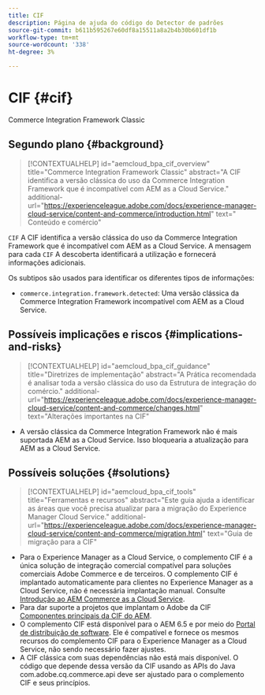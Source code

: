 ```yaml
---
title: CIF
description: Página de ajuda do código do Detector de padrões
source-git-commit: b611b595267e60df8a15511a8a2b4b30b601df1b
workflow-type: tm+mt
source-wordcount: '338'
ht-degree: 3%

---
```


# CIF {#cif}

Commerce Integration Framework Classic

## Segundo plano {#background}

>[!CONTEXTUALHELP]
>id="aemcloud_bpa_cif_overview"
>title="Commerce Integration Framework Classic"
>abstract="A CIF identifica a versão clássica do uso da Commerce Integration Framework que é incompatível com AEM as a Cloud Service."
>additional-url="https://experienceleague.adobe.com/docs/experience-manager-cloud-service/content-and-commerce/introduction.html" text=" Conteúdo e comércio"

`CIF` A CIF identifica a versão clássica do uso da Commerce Integration Framework que é incompatível com AEM as a Cloud Service. A mensagem para cada `CIF` A descoberta identificará a utilização e fornecerá informações adicionais.

Os subtipos são usados para identificar os diferentes tipos de informações:

* `commerce.integration.framework.detected`: Uma versão clássica da Commerce Integration Framework incompatível com AEM as a Cloud Service.


## Possíveis implicações e riscos {#implications-and-risks}

>[!CONTEXTUALHELP]
>id="aemcloud_bpa_cif_guidance"
>title="Diretrizes de implementação"
>abstract="A Prática recomendada é analisar toda a versão clássica do uso da Estrutura de integração do comércio."
>additional-url="https://experienceleague.adobe.com/docs/experience-manager-cloud-service/content-and-commerce/changes.html" text="Alterações importantes na CIF"

* A versão clássica da Commerce Integration Framework não é mais suportada AEM as a Cloud Service. Isso bloquearia a atualização para AEM as a Cloud Service.

## Possíveis soluções {#solutions}

>[!CONTEXTUALHELP]
>id="aemcloud_bpa_cif_tools"
>title="Ferramentas e recursos"
>abstract="Este guia ajuda a identificar as áreas que você precisa atualizar para a migração do Experience Manager Cloud Service."
>additional-url="https://experienceleague.adobe.com/docs/experience-manager-cloud-service/content-and-commerce/migration.html" text="Guia de migração para a CIF"

* Para o Experience Manager as a Cloud Service, o complemento CIF é a única solução de integração comercial compatível para soluções comerciais Adobe Commerce e de terceiros. O complemento CIF é implantado automaticamente para clientes no Experience Manager as a Cloud Service, não é necessária implantação manual. Consulte [Introdução ao AEM Commerce as a Cloud Service](https://experienceleague.adobe.com/docs/experience-manager-cloud-service/content-and-commerce/storefront/getting-started.html).
* Para dar suporte a projetos que implantam o Adobe da CIF [Componentes principais da CIF do AEM](https://github.com/adobe/aem-core-cif-components).
* O complemento CIF está disponível para o AEM 6.5 e por meio do [Portal de distribuição de software](https://experience.adobe.com/#/downloads/content/software-distribution/br/aem.html). Ele é compatível e fornece os mesmos recursos do complemento CIF para o Experience Manager as a Cloud Service, não sendo necessário fazer ajustes.
* A CIF clássica com suas dependências não está mais disponível. O código que depende dessa versão da CIF usando as APIs do Java com.adobe.cq.commerce.api deve ser ajustado para o complemento CIF e seus princípios.
